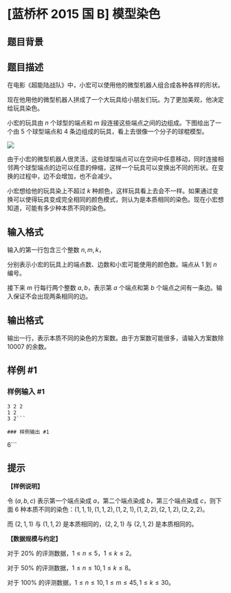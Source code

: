 # [蓝桥杯 2015 国 B] 模型染色

## 题目背景



## 题目描述

在电影《超能陆战队》中，小宏可以使用他的微型机器人组合成各种各样的形状。

现在他用他的微型机器人拼成了一个大玩具给小朋友们玩。为了更加美观，他决定给玩具染色。

小宏的玩具由 $n$ 个球型的端点和 $m$ 段连接这些端点之间的边组成。下图给出了一个由 $5$ 个球型端点和 $4$ 条边组成的玩具，看上去很像一个分子的球棍模型。

![](https://cdn.luogu.com.cn/upload/image_hosting/sefn3dug.png)

由于小宏的微型机器人很灵活，这些球型端点可以在空间中任意移动，同时连接相邻两个球型端点的边可以任意的伸缩，这样一个玩具可以变换出不同的形状。在变换的过程中，边不会增加，也不会减少。

小宏想给他的玩具染上不超过 $k$ 种颜色，这样玩具看上去会不一样。如果通过变换可以使得玩具变成完全相同的颜色模式，则认为是本质相同的染色。现在小宏想知道，可能有多少种本质不同的染色。

## 输入格式

输入的第一行包含三个整数 $n,m,k$，

分别表示小宏的玩具上的端点数、边数和小宏可能使用的颜色数。端点从 $1$ 到 $n$ 编号。

接下来 $m$ 行每行两个整数 $a,b$，表示第 $a$ 个端点和第 $b$ 个端点之间有一条边。输入保证不会出现两条相同的边。

## 输出格式

输出一行，表示本质不同的染色的方案数。由于方案数可能很多，请输入方案数除 $10007$ 的余数。

## 样例 #1

### 样例输入 #1
```
3 2 2
1 2
3 2```

### 样例输出 #1

```
6```

## 提示

**【样例说明】**

令 $(a,b,c)$ 表示第一个端点染成 $a$，第二个端点染成 $b$，第三个端点染成 $c$，则下面 $6$ 种本质不同的染色：$(1,1,1),(1,1,2),(1,2,1),(1,2,2),(2,1,2),(2,2,2)$。

而 $(2,1,1)$ 与 $(1,1,2)$ 是本质相同的，$(2,2,1)$ 与 $(2,1,2)$ 是本质相同的。

**【数据规模与约定】**

对于 $20\%$ 的评测数据，$1 \le n \le 5$，$1 \le k \le 2$。

对于 $50\%$ 的评测数据，$1 \le n \le 10,1 \le k \le 8$。

对于 $100\%$ 的评测数据，$1 \le n \le 10,1 \le m \le 45,1 \le k \le 30$。
